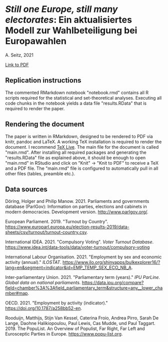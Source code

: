 # *Still one Europe, still many electorates*: Ein aktualisiertes Modell zur Wahlbeteiligung bei Europawahlen
A. Seitz, 2021

[Link to PDF](https://github.com/Seitzal/climatepsych/blob/default/main.pdf)

## Replication instructions

The commented RMarkdown notebook "notebook.rmd" contains all R scripts required for the statistical and set-theoretical analyses.
Executing all code chunks in the notebook yields a data file "results.RData" that is required to render the paper.

## Rendering the document

The paper is written in RMarkdown, designed to be rendered to PDF via knitr, pandoc and LaTeX. A working TeX installation is required to render the document. I recommend [TeX Live](https://www.tug.org/texlive/).
The main file for the document is called "main.rmd". After installing all required packages and generating the "results.RData" file as explained above, it should be enough to open "main.rmd" in RStudio and click on "Knit" -> "Knit to PDF" to receive a TeX and a PDF file. The "main.rmd" file is configured to automatically pull in all other files (tables, preamble etc.).

## Data sources

Döring, Holger and Philip Manow. 2021. Parliaments and governments database (ParlGov): Information on parties, elections and cabinets in modern democracies. Development version. http://www.parlgov.org/.

European Parliament. 2019. "Turnout by Country". https://www.europarl.europa.eu/election-results-2019/data-sheets/csv/turnout/turnout-country.csv.

International IDEA. 2021. "Compulsory Voting". *Voter Turnout Database*. https://www.idea.int/data-tools/data/voter-turnout/compulsory-voting

International Labour Organisation. 2021. "Employment by sex and economic activity (annual)." *ILOSTAT*. https://www.ilo.org/shinyapps/bulkexplorer16/?lang=en&segment=indicator&id=EMP_TEMP_SEX_ECO_NB_A.

Inter-parliamentary Union. 2021. "Parliamentary term (years)." *IPU ParLine. Global data on national parliaments.* https://data.ipu.org/compare?field=chamber%3A%3Afield_parliamentary_term&structure=any__lower_chamber#map.

OECD. 2021. "Employment by activity (indicator)." https://doi.org/10.1787/a258bb52-en.

Rooduijn, Matthijs, Stijn Van Kessel, Caterina Froio, Andrea Pirro, Sarah De Lange, Daohne Halikiopoulou, Paul Lewis, Cas Mudde, und Paul Taggart. 2019. The PopuList. An Overview of Populist, Far Right, Far Left and Eurosceptic Parties in Europe.  https://www.popu-list.org.
